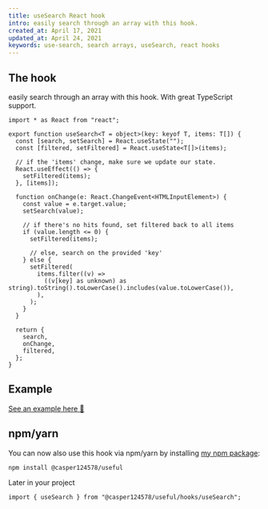 ```yaml
---
title: useSearch React hook
intro: easily search through an array with this hook.
created_at: April 17, 2021
updated_at: April 24, 2021
keywords: use-search, search arrays, useSearch, react hooks
---
```


## The hook

easily search through an array with this hook. With great TypeScript support.

```tsx
import * as React from "react";

export function useSearch<T = object>(key: keyof T, items: T[]) {
  const [search, setSearch] = React.useState("");
  const [filtered, setFiltered] = React.useState<T[]>(items);

  // if the 'items' change, make sure we update our state.
  React.useEffect(() => {
    setFiltered(items);
  }, [items]);

  function onChange(e: React.ChangeEvent<HTMLInputElement>) {
    const value = e.target.value;
    setSearch(value);

    // if there's no hits found, set filtered back to all items
    if (value.length <= 0) {
      setFiltered(items);

      // else, search on the provided 'key'
    } else {
      setFiltered(
        items.filter((v) =>
          ((v[key] as unknown) as string).toString().toLowerCase().includes(value.toLowerCase()),
        ),
      );
    }
  }

  return {
    search,
    onChange,
    filtered,
  };
}
```

## Example

[See an example here 🚀](https://codesandbox.io/s/use-search-hook-2o2q2)

## npm/yarn

You can now also use this hook via npm/yarn by installing [my npm package](https://npm.im/@casper124578/useful):

```bash
npm install @casper124578/useful
```

Later in your project

```tsx
import { useSearch } from "@casper124578/useful/hooks/useSearch";
```
